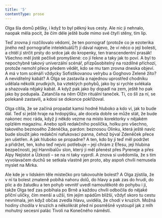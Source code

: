 ```yaml
---
title: '5'
contentType: prose
---
```


Olga šla domů pěšky, i když to byl pěkný kus cesty. Ale nic ji nehnalo, naopak měla pocit, že čím déle ještě bude mimo své čtyři stěny, tím líp.

Teď zrovna ji rozčilovalo vědomí, že ten pornograf (protože co je ezoterika jiného než pornografie intelektuálů?) jí dával najevo, že ví něco o její bolesti, a chtěl jí strčit prsty do srdce jak do kropenky, ten transcendentní prasák! Všechno měl jistě pečlivě promyšlené: co jí řekne a taky jak to poví. A byl to nepochybně takový univerzální scénář, přizpůsobitelný na rozdílné příchozí, protože nemohl přece předem vědět, kdo se mu tam zrovna dneska objeví. A má v tom scénáři vždycky Sofistikovanou velrybu a Goghovo Zelené žito? A neviditelný kabát? A Olga se zastavila a najednou uprostřed chodníku udělala několik prudkých, ba vzteklých pohybů, jako by si rychle svlékala a shazovala nějaký kabát. A když pak jako by dopadl na zem, ještě ho pak jako by podupala. Zatančila na něm Olžin rituální taneček. Ti, co šli za ní, se polekaně zastavili, a kdosi se dokonce pokřižoval.

Olga cítila, že se začíná propadat kamsi hodně hluboko a kdo ví, jak to bude dál. Teď si ještě hraje na hrdopýšku, ale docela dobře se může stát, že bude nakonec moc ráda, když ji někdo vezme na místo korektorky v nějakém oplzlém magazínu. Anebo spíš redakčního poslíčka, holku pro všechno, takového beznosého Zdeněčka, pardon: beznosou Olinku, která ještě navíc bude sloužit jako redakční nafukovací panna, čehož býval Zdeněček přece jen ušetřen. A jak hluboko se propadne? A ten, kdo by ji teď měl podržet a přidržet, ten, koho teď nejvíc potřebuje – její chrám z Efesu, její hlubina bezpečnosti, její Hannibalův slon, který ji měl přenést přes Pyreneje a přes Alpy Nejistot a Úzkostí – se na ni taky vyprdl. A znova si uvědomila, že s tím vyvolavačem duchů se setkala vlastně jen proto, aby aspoň chvíli nemusela myslet na Mirka.

Ale kde je v lidském těle místečko pro takovouhle bolest? A Olga zjistila, že v ní ta bolest zmateně pobíhá nahoru dolů, do hlavy a pak zas do hrudi, do plic a do žaludku a ten pohyb vevnitř uvedl namoutěkotě do pohybu i ji, takže Olga teď zas pobíhala po Brně a každou chvíli odbočila do nějaké příční uličky, čím menší a užší, tím jejím spádům bližší, vždyť skoro tu cestu nevnímala, jen když občas zvedla hlavu, uviděla, že chodí v kruzích. Možná hodiny chodila v kruzích a několikrát před ní posměšně vystoupil jak z mlh mohutný secesní palác Tivoli na Konečného náměstí.
